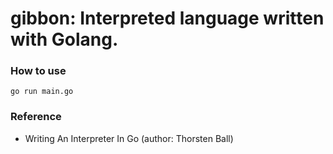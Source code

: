 # gibbon: Interpreted language written with Golang.

### How to use
```
go run main.go
```

### Reference
- Writing An Interpreter In Go (author: Thorsten Ball)
